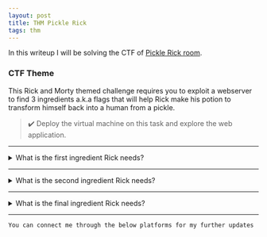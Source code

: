 ```yaml
---
layout: post
title: THM Pickle Rick
tags: thm
---
```

In this writeup I will be solving the CTF of [Pickle Rick room](https://tryhackme.com/room/picklerick).

### CTF Theme

This Rick and Morty themed challenge requires you to exploit a webserver to find 3 ingredients a.k.a flags that will help Rick make his potion to transform himself back into a human from a pickle.

> ✔️ Deploy the virtual machine on this task and explore the web application.

---

<details>
<summary>What is the first ingredient Rick needs? </summary>
<br>

- After deploying and exploring the web application I found one **USERNAME** in the source code as **R1ckRul3s**
- Now, I have enumerated the pages and discovered several pages like **login,**  **robots**.
- In **/robots.txt** page I found one string **Wubbalubbadubdub**.
- I used the gathered info as login data at **/login.php**.
- Command panel was shown after successful login.
- After listing contents on the web server through command panel (as www-data), I found few interesting files. One of the file was **Sup3rs3cretPick13Ingred.txt**
- Finally, I found the first flag at **Sup3rs3cretPick13Ingred.txt** file which is `mr. meeseek hair`

</details>

---

<details>
<summary>What is the second ingredient Rick needs? </summary>
<br>

- I looked around other file paths for the second ingredient.
- After exploring I found two users on the machine **rick** and **ubuntu**<br> at **/home** directory.
- I looked in rick's directory and discovered a file called **second ingredients**
- Commands like *cat*, *more* were not executing in the command panel. I have used *less* command to print out the contents of **second ingredients** file.
- I have executed `**less '/home/rick/second ingredients'**` and got the second flag `1 jerry tear`

</details>

---

<details>
<summary>What is the final ingredient Rick needs? </summary>
<br>

- Its time to get the third ingredient.
- After exploring I found two users on the machine **rick** and **ubuntu**<br> at **/home**
- I checked for sudo privileges

```sh
$ sudo -l
Matching Defaults entries for www-data on <my-machine-ip>:
  env_reset, mail_badpass, secure_path=/usr/local/sbin\:/usr/local/bin\:/usr/sbin\:/usr/bin\:/sbin\:/bin\:/snap/bin<br>

User www-data may run the following commands on <my-machine-ip>:
  (ALL) NOPASSWD: ALL
```
  
ROOT 😉

- I looked up for the files in **/root** directory and discovered a file called **3rd.txt**
- I have executed `**sudo less '/root/3rd.txt'**` and got the final flag `fleeb juice`

</details>

---
  
`You can connect me through the below platforms for my further updates`
